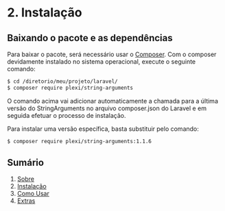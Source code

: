 # 2. Instalação

## Baixando o pacote e as dependências

Para baixar o pacote, será necessário usar o [Composer](http://getcomposer.org/).
Com o composer devidamente instalado no sistema operacional, execute o seguinte comando:

```bash
$ cd /diretorio/meu/projeto/laravel/
$ composer require plexi/string-arguments
```

O comando acima vai adicionar automaticamente a chamada para a última versão do StringArguments no arquivo composer.json do Laravel e em seguida efetuar o processo de instalação.

Para instalar uma versão específica, basta substituir pelo comando:

```bash
$ composer require plexi/string-arguments:1.1.6
```

## Sumário

  1. [Sobre](01-About.md)
  2. [Instalação](02-Installation.md)
  3. [Como Usar](03-Usage.md)
  4. [Extras](04-Extras.md)
